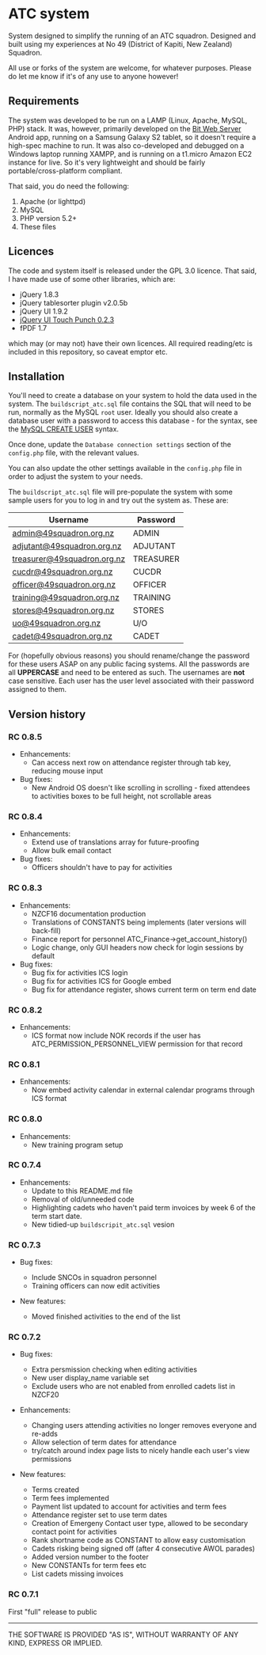 ATC system
=======

System designed to simplify the running of an ATC squadron. Designed and built using my experiences at No 49 (District of Kapiti, New Zealand) Squadron.

All use or forks of the system are welcome, for whatever purposes. Please do let me know if it's of any use to anyone however!

## Requirements

The system was developed to be run on a LAMP (Linux, Apache, MySQL, PHP) stack. It was, however, primarily developed on the [Bit Web Server](http://webserver.bitnet.web.id/) Android app, running on a Samsung Galaxy S2 tablet, so it doesn't require a high-spec machine to run. It was also co-developed and debugged on a Windows laptop running XAMPP, and is running on a t1.micro Amazon EC2 instance for live. So it's very lightweight and should be fairly portable/cross-platform compliant.

That said, you do need the following:

1. Apache (or lighttpd)
2. MySQL
3. PHP version 5.2+
4. These files

## Licences

The code and system itself is released under the GPL 3.0 licence. That said, I have made use of some other libraries, which are:

- jQuery 1.8.3
- jQuery tablesorter plugin v2.0.5b
- jQuery UI 1.9.2
- [jQuery UI Touch Punch 0.2.3](http://touchpunch.furf.com)
- fPDF 1.7

which may (or may not) have their own licences. All required reading/etc is included in this repository, so caveat emptor etc.

## Installation

You'll need to create a database on your system to hold the data used in the system. The `buildscript_atc.sql` file contains the SQL that will need to be run, normally as the MySQL `root` user.  Ideally you should also create a database user with a password to access this database - for the syntax, see the [MySQL CREATE USER](https://dev.mysql.com/doc/refman/5.5/en/create-user.html) syntax.

Once done, update the `Database connection settings` section of the `config.php` file, with the relevant values.

You can also update the other settings available in the `config.php` file in order to adjust the system to your needs.

The `buildscript_atc.sql` file will pre-populate the system with some sample users for you to log in and try out the system as. These are:

| Username | Password |
| -------- | -------- |
| admin@49squadron.org.nz | ADMIN |
| adjutant@49squadron.org.nz | ADJUTANT |
| treasurer@49squadron.org.nz | TREASURER |
| cucdr@49squadron.org.nz | CUCDR  |
| officer@49squadron.org.nz | OFFICER |
| training@49squadron.org.nz | TRAINING |
| stores@49squadron.org.nz | STORES |
| uo@49squadron.org.nz | U/O |
| cadet@49squadron.org.nz | CADET |

For (hopefully obvious reasons) you should rename/change the password for these users ASAP on any public facing systems. All the passwords are all **UPPERCASE** and need to be entered as such. The usernames are **not** case sensitive. Each user has the user level associated with their password assigned to them.

## Version history


### RC 0.8.5
- Enhancements:
  - Can access next row on attendance register through tab key, reducing mouse input
- Bug fixes:
  - New Android OS doesn't like scrolling in scrolling - fixed attendees to activities boxes to be full height, not scrollable areas

### RC 0.8.4
- Enhancements:
  - Extend use of translations array for future-proofing
  - Allow bulk email contact
- Bug fixes:
  - Officers shouldn't have to pay for activities
  
### RC 0.8.3
- Enhancements:
  - NZCF16 documentation production
  - Translations of CONSTANTS being implements (later versions will back-fill)
  - Finance report for personnel ATC_Finance->get_account_history()
  - Logic change, only GUI headers now check for login sessions by default
- Bug fixes:
  - Bug fix for activities ICS login
  - Bug fix for activities ICS for Google embed
  - Bug fix for attendance register, shows current term on term end date
  
### RC 0.8.2
- Enhancements:
  - ICS format now include NOK records if the user has ATC_PERMISSION_PERSONNEL_VIEW permission for that record
  
### RC 0.8.1
- Enhancements:
  - Now embed activity calendar in external calendar programs through ICS format

### RC 0.8.0
- Enhancements:
  - New training program setup

### RC 0.7.4
- Enhancements:
  - Update to this README.md file
  - Removal of old/unneeded code
  - Highlighting cadets who haven't paid term invoices by week 6 of the term start date.
  - New tidied-up `buildscripit_atc.sql` vesion  

### RC 0.7.3
- Bug fixes:
  - Include SNCOs in squadron personnel
  - Training officers can now edit activities

- New features:
  - Moved finished activities to the end of the list

### RC 0.7.2 
- Bug fixes:
  - Extra persmission checking when editing activities
  - New user display_name variable set
  - Exclude users who are not enabled from enrolled cadets list in NZCF20
  
- Enhancements:
  - Changing users attending activities no longer removes everyone and re-adds
  - Allow selection of term dates for attendance
  - try/catch around index page lists to nicely handle each user's view permissions
  
- New features:
  - Terms created
  - Term fees implemented
  - Payment list updated to account for activities and term fees
  - Attendance register set to use term dates
  - Creation of Emergeny Contact user type, allowed to be secondary contact point for activities
  - Rank shortname code as CONSTANT to allow easy customisation
  - Cadets risking being signed off (after 4 consecutive AWOL parades)
  - Added version number to the footer
  - New CONSTANTs for term fees etc
  - List cadets missing invoices

### RC 0.7.1 
First "full" release to public

---

THE SOFTWARE IS PROVIDED "AS IS", WITHOUT WARRANTY OF ANY KIND, EXPRESS OR IMPLIED.